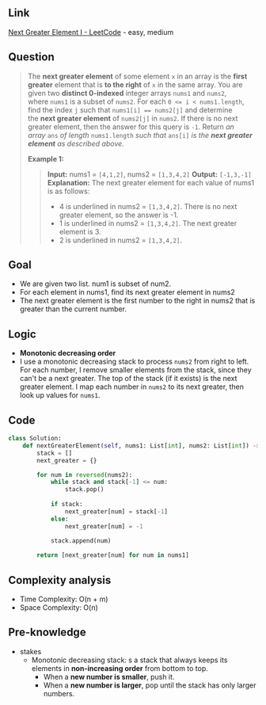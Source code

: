 ## Link
[Next Greater Element I - LeetCode](https://leetcode.com/problems/next-greater-element-i/description/) - easy, medium
## Question
> The **next greater element** of some element `x` in an array is the **first greater** element that is **to the right** of `x` in the same array.
> You are given two **distinct 0-indexed** integer arrays `nums1` and `nums2`, where `nums1` is a subset of `nums2`.
> For each `0 <= i < nums1.length`, find the index `j` such that `nums1[i] == nums2[j]` and determine the **next greater element** of `nums2[j]` in `nums2`. If there is no next greater element, then the answer for this query is `-1`. 
> Return _an array_ `ans` _of length_ `nums1.length` _such that_ `ans[i]` _is the **next greater element** as described above._
> 
>**Example 1:**
>> **Input:** nums1 = `[4,1,2]`, nums2 = `[1,3,4,2]`
>> **Output:** `[-1,3,-1]`
>> **Explanation:** The next greater element for each value of nums1 is as follows:
>> - 4 is underlined in nums2 = `[1,3,4,2]`. There is no next greater element, so the answer is -1.
>> - 1 is underlined in nums2 = `[1,3,4,2]`. The next greater element is 3.
>> - 2 is underlined in nums2 = `[1,3,4,2]`.

## Goal
- We are given two list. num1 is subset of num2.
- For each element in nums1, find its next greater element in nums2
- The next greater element is the first number to the right in nums2 that is greater than the current number.
## Logic
- **Monotonic decreasing order**
- I use a monotonic decreasing stack to process `nums2` from right to left. For each number, I remove smaller elements from the stack, since they can't be a next greater. The top of the stack (if it exists) is the next greater element. I map each number in `nums2` to its next greater, then look up values for `nums1`.
## Code
```python
class Solution:
    def nextGreaterElement(self, nums1: List[int], nums2: List[int]) -> List[int]:
        stack = []
        next_greater = {}

        for num in reversed(nums2):
            while stack and stack[-1] <= num:
                stack.pop()
            
            if stack:
                next_greater[num] = stack[-1]
            else:
                next_greater[num] = -1

            stack.append(num)
        
        return [next_greater[num] for num in nums1]
```

## Complexity analysis
- Time Complexity: O(n + m)
- Space Complexity: O(n)
## Pre-knowledge
- stakes
	- Monotonic decreasing stack: s a stack that always keeps its elements in **non-increasing order** from bottom to top.
		- When a **new number is smaller**, push it.
		- When a **new number is larger**, pop until the stack has only larger numbers.
